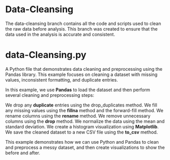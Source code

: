 # Data-Cleansing

The data-cleansing branch contains all the code and scripts used to clean the raw data before analysis. 
This branch was created to ensure that the data used in the analysis is accurate and consistent.

# data-Cleansing.py
A Python file that demonstrates data cleaning and preprocessing using the Pandas library. 
This example focuses on cleaning a dataset with missing values, inconsistent formatting, and duplicate entries.

In this example, we use **Pandas** to load the dataset and then perform several cleaning and preprocessing steps:

We drop any **duplicate** entries using the drop_duplicates method.
We fill any missing values using the **fillna** method and the forward-fill method.
We rename columns using the **rename** method.
We remove unnecessary columns using the **drop** method.
We normalize the data using the mean and standard deviation.
We create a histogram visualization using **Matplotlib**.
We save the cleaned dataset to a new CSV file using the **to_csv** method.

This example demonstrates how we can use Python and Pandas to clean and preprocess a messy dataset, and then create visualizations to show the before and after.
